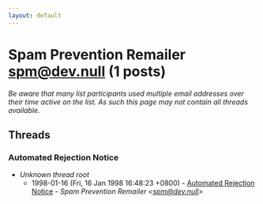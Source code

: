 ```yaml
---
layout: default
---
```


# Spam Prevention Remailer <spm@dev.null> (1 posts)

_Be aware that many list participants used multiple email addresses over their time active on the list. As such this page may not contain all threads available._

## Threads

### Automated Rejection Notice
+ _Unknown thread root_
  + 1998-01-16 (Fri, 16 Jan 1998 16:48:23 +0800) - [Automated Rejection Notice](/archive/1998/01/5b1a1a1dcb4563c026285aa525d5810ce1d25146aa777c48e08f44c5515db110) - _Spam Prevention Remailer \<spm@dev.null\>_

